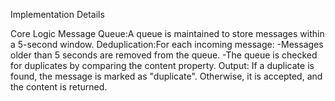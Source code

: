 Implementation Details

Core Logic
Message Queue:A queue is maintained to store messages within a 5-second window.
Deduplication:For each incoming message:
    -Messages older than 5 seconds are removed from the queue.
    -The queue is checked for duplicates by comparing the content property.
Output: If a duplicate is found, the message is marked as "duplicate". Otherwise, it is accepted, and the content is returned.
